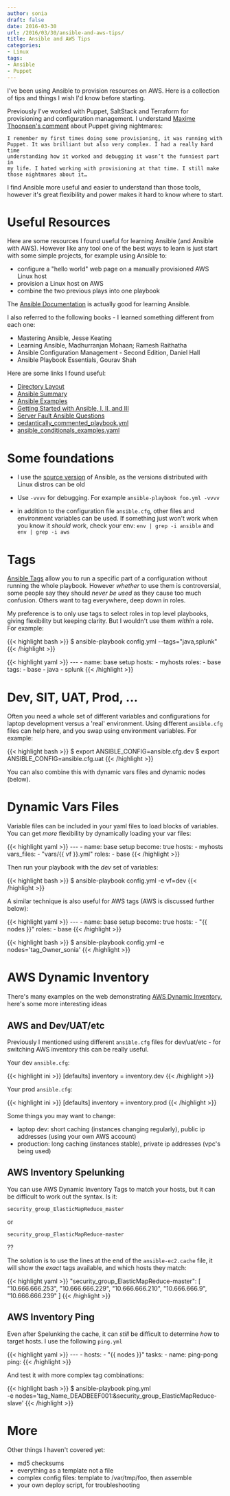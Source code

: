```yaml
---
author: sonia
draft: false
date: 2016-03-30
url: /2016/03/30/ansible-and-aws-tips/
title: Ansible and AWS Tips
categories:
- Linux
tags:
- Ansible
- Puppet
---
```


I've been using Ansible to provision resources on AWS. Here is a
collection of tips and things I wish I'd know before starting.

<!--more-->

Previously I've worked with Puppet, SaltStack and Terraform for
provisioning and configuration management. I understand [Maxime
Thoonsen's comment](https://www.theodo.fr/blog/2015/10/best-practices-to-build-great-ansible-playbooks/) about Puppet giving nightmares:

    I remember my first times doing some provisioning, it was running with
    Puppet. It was brilliant but also very complex. I had a really hard time
    understanding how it worked and debugging it wasn’t the funniest part in
    my life. I hated working with provisioning at that time. I still make
    those nightmares about it…

I find Ansible more useful and easier to understand than those tools,
however it's great flexibility and power makes it hard to know where to
start.

# Useful Resources

Here are some resources I found useful for learning Ansible (and Ansible
with AWS). However like any tool one of the best ways to learn is just
start with some simple projects, for example using Ansible to:

* configure a "hello world" web page on a manually provisioned AWS Linux host
* provision a Linux host on AWS
* combine the two previous plays into one playbook

The [Ansible Documentation](http://docs.ansible.com/ansible/index.html)
is actually good for learning Ansible.

I also referred to the following books - I learned something different
from each one:

* Mastering Ansible, Jesse Keating
* Learning Ansible, Madhurranjan Mohaan; Ramesh Raithatha
* Ansible Configuration Management - Second Edition, Daniel Hall
* Ansible Playbook Essentials, Gourav Shah

Here are some links I found useful:

* [Directory Layout](http://docs.ansible.com/ansible/playbooks_best_practices.html#directory-layout)
* [Ansible Summary](https://gist.github.com/klen/ff85fe443735afb2410d)
* [Ansible Examples](https://github.com/ansible/ansible-examples/)
* [Getting Started with Ansible, I, II, and
  III](http://tomoconnor.eu/blogish/getting-started-ansible/#.VkFVRqIwFHJ)
* [Server Fault Ansible
  Questions](http://serverfault.com/questions/tagged/ansible)
* [pedantically_commented_playbook.yml](https://gist.github.com/phred/2897937)
* [ansible_conditionals_examples.yaml](https://gist.github.com/marcusphi/6791404)

# Some foundations

* I use the [source
  version](http://docs.ansible.com/ansible/intro_installation.html#running-from-source) of Ansible, as the versions distributed with
  Linux distros can be old

* Use `-vvvv` for debugging. For example `ansible-playbook foo.yml
  -vvvv`

* in addition to the configuration file `ansible.cfg`, other files and
  environment variables can be used. If something just won't work when
  you know it *should* work, check your env: `env | grep -i ansible` and
  `env | grep -i aws`

# Tags

[Ansible Tags](http://docs.ansible.com/ansible/playbooks_tags.html) allow you
to run a specific part of a configuration without running the whole playbook.
However *whether* to use them is controversial, some people say they should
*never be used* as they cause too much confusion. Others want to tag
everywhere, deep down in roles.

My preference is to only use tags to select roles in top level
playbooks, giving flexibility but keeping clarity. But I wouldn't use
them *within* a role. For example:

{{< highlight bash >}}
    $ ansible-playbook config.yml --tags="java,splunk"
{{< /highlight >}}

{{< highlight yaml >}}
    ---
    - name: base setup
      hosts:
        - myhosts
      roles:
        - base
      tags:
        - base
        - java
        - splunk
{{< /highlight >}}

# Dev, SIT, UAT, Prod, ...

Often you need a whole set of different variables and configurations for laptop
development versus a 'real' environment.  Using different `ansible.cfg` files
can help here, and you swap using environment variables. For example:

{{< highlight bash >}}
    $ export ANSIBLE_CONFIG=ansible.cfg.dev
    $ export ANSIBLE_CONFIG=ansible.cfg.uat
{{< /highlight >}}

You can also combine this with dynamic vars files and dynamic nodes (below).

# Dynamic Vars Files

Variable files can be included in your yaml files to load blocks of variables.
You can get *more* flexibility by dynamically loading your var files:

{{< highlight yaml >}}
    ---
    - name: base setup
      become: true
      hosts:
        - myhosts
      vars_files:
        - "vars/{{ vf }}.yml"
      roles:
        - base
{{< /highlight >}}

Then run your playbook with the *dev* set of variables:

{{< highlight bash >}}
    $ ansible-playbook config.yml -e vf=dev
{{< /highlight >}}

A similar technique is also useful for AWS tags (AWS is discussed further below):

{{< highlight yaml >}}
    ---
    - name: base setup
      become: true
      hosts:
        - "{{ nodes }}"
      roles:
        - base
{{< /highlight >}}

{{< highlight bash >}}
    $ ansible-playbook config.yml -e nodes='tag_Owner_sonia'
{{< /highlight >}}

# AWS Dynamic Inventory

There's many examples on the web demonstrating [AWS Dynamic Inventory](http://docs.ansible.com/ansible/intro_dynamic_inventory.html#example-aws-ec2-external-inventory-script), here's some more interesting ideas

## AWS and Dev/UAT/etc

Previously I mentioned using different `ansible.cfg` files for dev/uat/etc -
for switching AWS inventory this can be really useful.

Your dev `ansible.cfg`:

{{< highlight ini >}}
    [defaults]
    inventory = inventory.dev
{{< /highlight >}}

Your prod `ansible.cfg`:

{{< highlight ini >}}
    [defaults]
    inventory = inventory.prod
{{< /highlight >}}

Some things you may want to change:

* laptop dev: short caching (instances changing regularly), public ip addresses (using your own AWS account)
* production: long caching (instances stable), private ip addresses (vpc's being used)

## AWS Inventory Spelunking

You can use AWS Dynamic Inventory Tags to match your hosts, but it can be
difficult to work out the syntax. Is it:

`security_group_ElasticMapReduce_master`

or

`security_group_ElasticMapReduce-master`

??

The solution is to use the lines at the end of the `ansible-ec2.cache` file, it will show the *exact* tags available, and which hosts they match:

{{< highlight yaml >}}
    "security_group_ElasticMapReduce-master": [
      "10.666.666.253",
      "10.666.666.229",
      "10.666.666.210",
      "10.666.666.9",
      "10.666.666.239"
    ]
{{< /highlight >}}

## AWS Inventory Ping

Even after Spelunking the cache, it can *still* be difficult to determine *how*
to target hosts. I use the following `ping.yml`

{{< highlight yaml >}}
    ---
    - hosts:
      - "{{ nodes }}"
      tasks:
      - name: ping-pong
        ping:
{{< /highlight >}}

And test it with more complex tag combinations:

{{< highlight bash >}}
    $ ansible-playbook ping.yml \
    -e nodes='tag_Name_DEADBEEF001:&security_group_ElasticMapReduce-slave'
{{< /highlight >}}

# More

Other things I haven't covered yet:

* md5 checksums
* everything as a template not a file
* complex config files: template to /var/tmp/foo, then assemble
* your own deploy script, for troubleshooting

